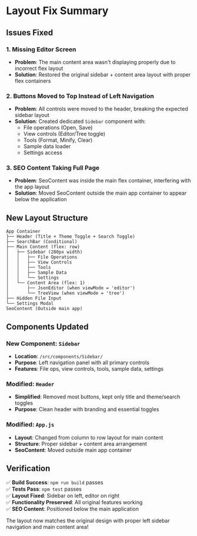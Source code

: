 # Layout Fix Summary

## Issues Fixed

### 1. **Missing Editor Screen**
- **Problem**: The main content area wasn't displaying properly due to incorrect flex layout
- **Solution**: Restored the original sidebar + content area layout with proper flex containers

### 2. **Buttons Moved to Top Instead of Left Navigation**
- **Problem**: All controls were moved to the header, breaking the expected sidebar layout
- **Solution**: Created dedicated `Sidebar` component with:
  - File operations (Open, Save)
  - View controls (Editor/Tree toggle)
  - Tools (Format, Minify, Clear)
  - Sample data loader
  - Settings access

### 3. **SEO Content Taking Full Page**
- **Problem**: SeoContent was inside the main flex container, interfering with the app layout
- **Solution**: Moved SeoContent outside the main app container to appear below the application

## New Layout Structure

```
App Container
├── Header (Title + Theme Toggle + Search Toggle)
├── SearchBar (Conditional)
├── Main Content (flex: row)
│   ├── Sidebar (280px width)
│   │   ├── File Operations
│   │   ├── View Controls
│   │   ├── Tools
│   │   ├── Sample Data
│   │   └── Settings
│   └── Content Area (flex: 1)
│       ├── JsonEditor (when viewMode = 'editor')
│       └── TreeView (when viewMode = 'tree')
├── Hidden File Input
└── Settings Modal
SeoContent (Outside main app)
```

## Components Updated

### New Component: `Sidebar`
- **Location**: `/src/components/Sidebar/`
- **Purpose**: Left navigation panel with all primary controls
- **Features**: File ops, view controls, tools, sample data, settings

### Modified: `Header`
- **Simplified**: Removed most buttons, kept only title and theme/search toggles
- **Purpose**: Clean header with branding and essential toggles

### Modified: `App.js`
- **Layout**: Changed from column to row layout for main content
- **Structure**: Proper sidebar + content area arrangement
- **SeoContent**: Moved outside main app container

## Verification

✅ **Build Success**: `npm run build` passes  
✅ **Tests Pass**: `npm test` passes  
✅ **Layout Fixed**: Sidebar on left, editor on right  
✅ **Functionality Preserved**: All original features working  
✅ **SEO Content**: Positioned below the main application  

The layout now matches the original design with proper left sidebar navigation and main content area!
